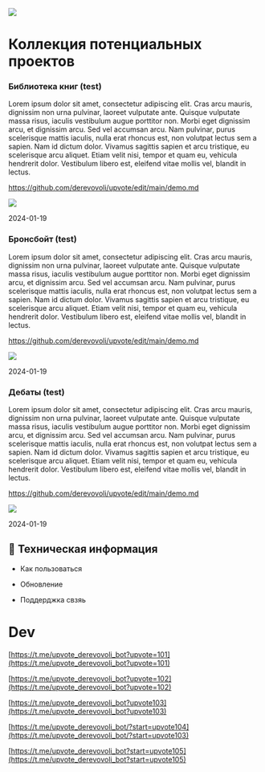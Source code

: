 
[![][ilogo1020301]][ilink1020301]

[ilink1020301]: https://t.me/upvote_derevovoli_bot
[ilogo1020301]: https://img.shields.io/badge/%2B_%D0%9F%D1%80%D0%B5%D0%B4%D0%BB%D0%BE%D0%B6%D0%B8%D1%82%D1%8C_%D1%81%D0%B2%D0%BE%D1%8E_%D0%B8%D0%B4%D0%B5%D1%8E-blue?style=for-the-badge

# Коллекция потенциальных проектов


<h3 id="idea1020407">Библиотека книг (test)</h3>

Lorem ipsum dolor sit amet, consectetur adipiscing elit. Cras arcu mauris, dignissim non urna pulvinar, laoreet vulputate ante. Quisque vulputate massa risus, iaculis vestibulum augue porttitor non. Morbi eget dignissim arcu, et dignissim arcu. Sed vel accumsan arcu. Nam pulvinar, purus scelerisque mattis iaculis, nulla erat rhoncus est, non volutpat lectus sem a sapien. Nam id dictum dolor. Vivamus sagittis sapien et arcu tristique, eu scelerisque arcu aliquet. Etiam velit nisi, tempor et quam eu, vehicula hendrerit dolor. Vestibulum libero est, eleifend vitae mollis vel, blandit in lectus. 

https://github.com/derevovoli/upvote/edit/main/demo.md

[![][ilogo1020307]][ilink1020307]

[ilink1020307]: https://t.me/upvote_derevovoli_bot
[ilogo1020307]: https://img.shields.io/badge/upvote-23-brightgreen?style=for-the-badge&logo=Trustpilot&logoColor=white&label=Upvote&labelColor=%20%09limegreen&color=forestgreen

2024-01-19




<h3 id="idea1020408">Бронсбойт (test)</h3>

Lorem ipsum dolor sit amet, consectetur adipiscing elit. Cras arcu mauris, dignissim non urna pulvinar, laoreet vulputate ante. Quisque vulputate massa risus, iaculis vestibulum augue porttitor non. Morbi eget dignissim arcu, et dignissim arcu. Sed vel accumsan arcu. Nam pulvinar, purus scelerisque mattis iaculis, nulla erat rhoncus est, non volutpat lectus sem a sapien. Nam id dictum dolor. Vivamus sagittis sapien et arcu tristique, eu scelerisque arcu aliquet. Etiam velit nisi, tempor et quam eu, vehicula hendrerit dolor. Vestibulum libero est, eleifend vitae mollis vel, blandit in lectus. 

https://github.com/derevovoli/upvote/edit/main/demo.md

[![][ilogo1020308]][ilink1020308]

[ilink1020308]: https://t.me/upvote_derevovoli_bot
[ilogo1020308]: https://img.shields.io/badge/upvote-8-brightgreen?style=for-the-badge&logo=Trustpilot&logoColor=white&label=Upvote&labelColor=%20%09limegreen&color=forestgreen

2024-01-19

<h3 id="idea1020409">Дебаты (test)</h3>

Lorem ipsum dolor sit amet, consectetur adipiscing elit. Cras arcu mauris, dignissim non urna pulvinar, laoreet vulputate ante. Quisque vulputate massa risus, iaculis vestibulum augue porttitor non. Morbi eget dignissim arcu, et dignissim arcu. Sed vel accumsan arcu. Nam pulvinar, purus scelerisque mattis iaculis, nulla erat rhoncus est, non volutpat lectus sem a sapien. Nam id dictum dolor. Vivamus sagittis sapien et arcu tristique, eu scelerisque arcu aliquet. Etiam velit nisi, tempor et quam eu, vehicula hendrerit dolor. Vestibulum libero est, eleifend vitae mollis vel, blandit in lectus. 

https://github.com/derevovoli/upvote/edit/main/demo.md

[![][ilogo1020309]][ilink1020309]

[ilink1020309]: https://t.me/upvote_derevovoli_bot
[ilogo1020309]: https://img.shields.io/badge/upvote-3-brightgreen?style=for-the-badge&logo=Trustpilot&logoColor=white&label=Upvote&labelColor=%20%09limegreen&color=forestgreen

2024-01-19

## 📌 Техническая информация

- Как пользоваться

- Обновление

- Поддерджка свзяь

# Dev

[https://t.me/upvote_derevovoli_bot?upvote=101](https://t.me/upvote_derevovoli_bot?upvote=101)

[https://t.me/upvote_derevovoli_bot?upvote=102](https://t.me/upvote_derevovoli_bot?upvote=102)

[https://t.me/upvote_derevovoli_bot?upvote103](https://t.me/upvote_derevovoli_bot?upvote103)

[https://t.me/upvote_derevovoli_bot/?start=upvote104](https://t.me/upvote_derevovoli_bot/?start=upvote103)


[https://t.me/upvote_derevovoli_bot?start=upvote105](https://t.me/upvote_derevovoli_bot?start=upvote105)




